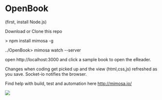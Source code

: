 OpenBook
========

(first, install Node.js)

Download or Clone this repo

&gt; npm install mimosa -g

../OpenBook&gt; mimosa watch --server

open http://localhost:3000 and click a sample book to open the eReader.


Changes when coding get picked up and the view (html,css,js) refreshed as you save.
Socket-io notifies the browser.


Find help with build, test and automation here http://mimosa.io/


<img src="https://www.codeship.io/projects/099fe850-1596-0131-ce90-2e55fe52bf37/status">
